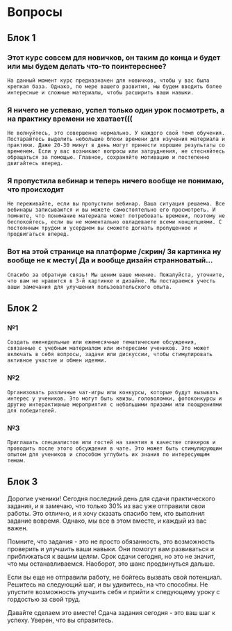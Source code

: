 # Вопросы
## Блок 1
### Этот курс совсем для новичков, он таким до конца и будет или мы будем делать что-то поинтереснее?
```На данный момент курс предназначен для новичков, чтобы у вас была крепкая база. Однако, по мере вашего развития, мы будем вводить более интересные и сложные материалы, чтобы расширить ваши навыки.```
### Я ничего не успеваю, успел только один урок посмотреть, а на практику времени не хватает(((
```Не волнуйтесь, это совершенно нормально. У каждого свой темп обучения. Постарайтесь выделить небольшие блоки времени для изучения материала и практики. Даже 20-30 минут в день могут принести хорошие результаты со временем. Если у вас возникают вопросы или затруднения, не стесняйтесь обращаться за помощью. Главное, сохраняйте мотивацию и постепенно двигайтесь вперед. ```
### Я пропустила вебинар и теперь ничего вообще не понимаю, что происходит
```Не переживайте, если вы пропустили вебинар. Ваша ситуация решаема. Все вебинары записываются и вы можете самостоятельно его просмотреть. И помните, что понимание материала может потребовать времени, поэтому не беспокойтесь, если вы не моментально овладеваете всеми концепциями. С постоянным трудом и усердием вы сможете догнать пропущенное и продвигаться вперед. ```
### Вот на этой странице на платформе /скрин/ 3я картинка ну вообще не к месту( Да и вообще дизайн странноватый…
``` Спасибо за обратную связь! Мы ценим ваше мнение. Пожалуйста, уточните, что вам не нравится в 3-й картинке и дизайне. Мы постараемся учесть ваши замечания для улучшения пользовательского опыта. ```
## Блок 2
### №1
```Создать еженедельные или ежемесячные тематические обсуждения, связанные с учебным материалом или интересами учеников. Это может включать в себя вопросы, задачи или дискуссии, чтобы стимулировать активное участие и обмен идеями. ```
### №2
```Организовать различные чат-игры или конкурсы, которые будут вызывать интерес у учеников. Это могут быть квизы, головоломки, фотоконкурсы и другие интерактивные мероприятия с небольшими призами или поощрениями для победителей. ```
### №3
```Приглашать специалистов или гостей на занятия в качестве спикеров и проводить после этого обсуждения в чате. Это может быть стимулирующим опытом для учеников и способом углубить их знания по интересующим темам.```
## Блок 3
Дорогие ученики!
Сегодня последний день для сдачи практического задания, и я замечаю, что только 30% из вас уже отправили свои работы. Это отлично, и я хочу сказать спасибо тем, кто выполнил задание вовремя. Однако, мы все в этом вместе, и каждый из вас важен.

Помните, что задания - это не просто обязанность, это возможность проверить и улучшить ваши навыки. Они помогут вам развиваться и приближаться к вашим целям. Срок сдачи сегодня, но это не значит, что мы останавливаемся. Наоборот, это шанс продвинуться дальше.

Если вы еще не отправили работу, не бойтесь вызвать свой потенциал. Решитесь на следующий шаг, и вы удивитесь, на что способны. Не упустите возможность улучшить себя и прийти к следующему уроку с гордостью за свой труд.

Давайте сделаем это вместе! Сдача задания сегодня - это ваш шаг к успеху. Уверен, что вы справитесь.

